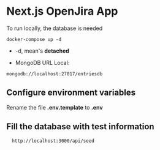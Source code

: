 # Next.js OpenJira App
To run locally, the database is needed
```
docker-compose up -d
```
*  -d, mean's __detached__
  
* MongoDB URL Local:
```
mongodb://localhost:27017/entriesdb
```

## Configure environment variables
Rename the file __.env.template__ to __.env__

## Fill the database with test information
```
  http://localhost:3000/api/seed
```